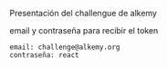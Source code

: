 Presentación del challengue de alkemy

email y contraseña para recibir el token
```
email: challenge@alkemy.org
contraseña: react

```
